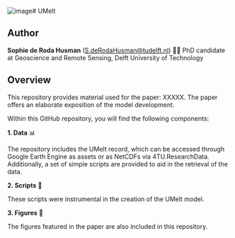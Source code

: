 ![image](https://github.com/SdeRodaHusman/UMelt/assets/75474079/b69f5f17-b64f-4676-9df8-a052825e82fa)# UMelt

## Author
**Sophie de Roda Husman** (S.deRodaHusman@tudelft.nl) :woman_cartwheeling:
PhD candidate at Geoscience and Remote Sensing, Delft University of Technology

## Overview
This repository provides material used for the paper: XXXXX. The paper offers an elaborate exposition of the model development. 

Within this GitHub repository, you will find the following components:

**1. Data** :bar_chart:

The repository includes the UMelt record, which can be accessed through Google Earth Engine as assets or as NetCDFs via 4TU.ResearchData. Additionally, a set of simple scripts are provided to aid in the retrieval of the data.

**2. Scripts** :page_with_curl:

These scripts were instrumental in the creation of the UMelt model.

**3. Figures** :milky_way:

The figures featured in the paper are also included in this repository.




